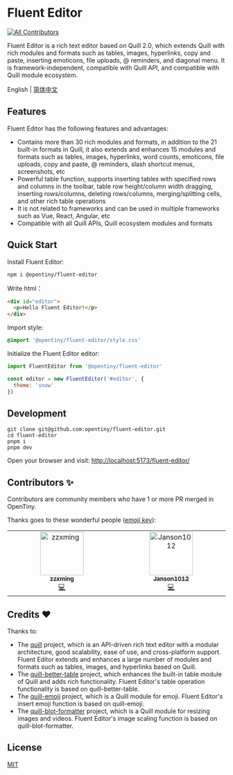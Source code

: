 # Fluent Editor
<!-- ALL-CONTRIBUTORS-BADGE:START - Do not remove or modify this section -->
[![All Contributors](https://img.shields.io/badge/all_contributors-2-orange.svg?style=flat-square)](#contributors-)
<!-- ALL-CONTRIBUTORS-BADGE:END -->

Fluent Editor is a rich text editor based on Quill 2.0, which extends Quill with rich modules and formats such as tables, images, hyperlinks, copy and paste, inserting emoticons, file uploads, @ reminders, and diagonal menu. It is framework-independent, compatible with Quill API, and compatible with Quill module ecosystem.

English | [简体中文](README.zh-CN.md)

## Features

Fluent Editor has the following features and advantages:

- Contains more than 30 rich modules and formats, in addition to the 21 built-in formats in Quill, it also extends and enhances 15 modules and formats such as tables, images, hyperlinks, word counts, emoticons, file uploads, copy and paste, @ reminders, slash shortcut menus, screenshots, etc
- Powerful table function, supports inserting tables with specified rows and columns in the toolbar, table row height/column width dragging, inserting rows/columns, deleting rows/columns, merging/splitting cells, and other rich table operations
- It is not related to frameworks and can be used in multiple frameworks such as Vue, React, Angular, etc
- Compatible with all Quill APIs, Quill ecosystem modules and formats

## Quick Start

Install Fluent Editor:

```shell
npm i @opentiny/fluent-editor
```

Write html：

```html
<div id="editor">
  <p>Hello Fluent Editor!</p>
</div>
```

Import style:

```css
@import '@opentiny/fluent-editor/style.css'
```

Initialize the Fluent Editor editor:

```javascript
import FluentEditor from '@opentiny/fluent-editor'

const editor = new FluentEditor('#editor', {
  theme: 'snow'
})
```

## Development

```shell
git clone git@github.com:opentiny/fluent-editor.git
cd fluent-editor
pnpm i
pnpm dev
```

Open your browser and visit: [http://localhost:5173/fluent-editor/](http://localhost:5173/fluent-editor/)

## Contributors ✨

Contributors are community members who have 1 or more PR merged in OpenTiny.

Thanks goes to these wonderful people ([emoji key](https://allcontributors.org/docs/en/emoji-key)):

<!-- ALL-CONTRIBUTORS-LIST:START - Do not remove or modify this section -->
<!-- prettier-ignore-start -->
<!-- markdownlint-disable -->
<table>
  <tbody>
    <tr>
      <td align="center" valign="top" width="14.28%"><a href="https://github.com/zzxming"><img src="https://avatars.githubusercontent.com/u/74341337?v=4?s=100" width="100px;" alt="zzxming"/><br /><sub><b>zzxming</b></sub></a><br /><a href="https://github.com/opentiny/fluent-editor/commits?author=zzxming" title="Code">💻</a></td>
      <td align="center" valign="top" width="14.28%"><a href="https://github.com/Janson1012"><img src="https://avatars.githubusercontent.com/u/60996238?v=4?s=100" width="100px;" alt="Janson1012"/><br /><sub><b>Janson1012</b></sub></a><br /><a href="https://github.com/opentiny/fluent-editor/commits?author=Janson1012" title="Code">💻</a></td>
    </tr>
  </tbody>
</table>

<!-- markdownlint-restore -->
<!-- prettier-ignore-end -->

<!-- ALL-CONTRIBUTORS-LIST:END -->

## Credits ❤️

Thanks to:

- The [quill](https://github.com/slab/quill) project, which is an API-driven rich text editor with a modular architecture, good scalability, ease of use, and cross-platform support. Fluent Editor extends and enhances a large number of modules and formats such as tables, images, and hyperlinks based on Quill.
- The [quill-better-table](https://github.com/soccerloway/quill-better-table) project, which enhances the built-in table module of Quill and adds rich functionality. Fluent Editor's table operation functionality is based on quill-better-table.
- The [quill-emoji](https://github.com/contentco/quill-emoji) project, which is a Quill module for emoji. Fluent Editor's insert emoji function is based on quill-emoji.
- The [quill-blot-formatter](https://github.com/Fandom-OSS/quill-blot-formatter) project, which is a Quill module for resizing images and videos. Fluent Editor's image scaling function is based on quill-blot-formatter.

## License

[MIT](LICENSE)
